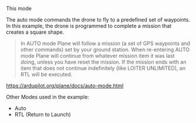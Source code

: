 This mode 

The auto mode commands the drone to fly to a predefined set of waypoints. In this example, the drone is programmed to complete a mission that creates a square shape. 

> In AUTO mode Plane will follow a mission (a set of GPS waypoints and other commands) set by your ground station. When re-entering AUTO mode Plane will continue from whatever mission item it was last doing, unless you have reset the mission. If the mission ends with an item that does not continue indefinitely (like LOITER UNLIMITED), an RTL will be executed.

https://ardupilot.org/plane/docs/auto-mode.html

Other Modes used in the example: 

- Auto
- RTL (Return to Launch)

